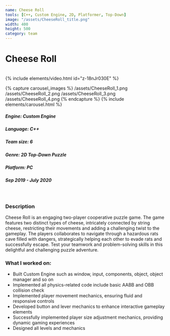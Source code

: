 ```yaml
---
name: Cheese Roll
tools: [C++, Custom Engine, 2D, Platformer, Top-Down]
image: "/assets/CheeseRoll_title.png"
width: 400
height: 500
category: team
---
```

# Cheese Roll
<br>
{% include elements/video.html id="z-18nJr030E" %}

{% capture carousel_images %}
/assets/CheeseRoll_1.png
/assets/CheeseRoll_2.png
/assets/CheeseRoll_3.png
/assets/CheeseRoll_4.png
{% endcapture %}
{% include elements/carousel.html %}

##### Engine: Custom Engine
##### Language: C++
##### Team size: 6
##### Genre: 2D Top-Down Puzzle 
##### Platform: PC
##### Sep 2019 - July 2020

<br/>

### Description
Cheese Roll is an engaging two-player cooperative puzzle game. The game features two distinct types of cheese, intricately connected by string cheese, restricting their movements and
adding a challenging twist to the gameplay. The players collaborates to navigate through a hazardous rats cave filled with dangers, strategically helping each other to evade rats and successfully escape. Test your teamwork and problem-solving skills in this delightful and challenging puzzle adventure.

### What I worked on:
- Built Custom Engine such as window, input, components, object, object manager and so on
- Implemented all physics-related code include basic AABB and OBB collision check
- Implemented player movement mechanics, ensuring fluid and responsive controls
- Developed button and lever mechanics to enhance interactive gameplay elements
- Successfully implemented player size adjustment mechanics, providing dynamic gaming experiences
- Designed all levels and mechanics